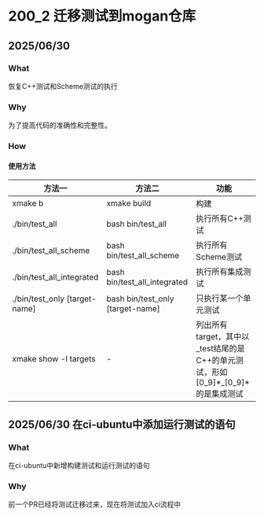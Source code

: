 # 200_2 迁移测试到mogan仓库 
## 2025/06/30 
### What
恢复C++测试和Scheme测试的执行

### Why
为了提高代码的准确性和完整性。

### How
#### 使用方法
|方法一|方法二|功能|
|---|---|---|
|xmake b|xmake build|构建|
|./bin/test_all|bash bin/test_all|执行所有C++测试|
|./bin/test_all_scheme|bash bin/test_all_scheme|执行所有Scheme测试|
|./bin/test_all_integrated|bash bin/test_all_integrated|执行所有集成测试|
|./bin/test_only [target-name]|bash bin/test_only [target-name]|只执行某一个单元测试|
|xmake show -l targets|-|列出所有target，其中以_test结尾的是C++的单元测试，形如[0_9]*_[0_9]*的是集成测试|

## 2025/06/30 在ci-ubuntu中添加运行测试的语句 
### What
在ci-ubuntu中新增构建测试和运行测试的语句

### Why
前一个PR已经将测试迁移过来，现在将测试加入ci流程中
